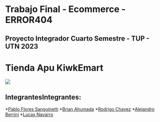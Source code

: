 # Trabajo Final - Ecommerce - ERROR404
## Proyecto Integrador Cuarto Semestre - TUP - UTN 2023  

# Tienda Apu KiwkEmart 
<img src="https://media.gettyimages.com/id/75304751/es/foto/atmosphere.jpg?s=2048x2048&w=gi&k=20&c=nXnC-me0JnJ2b1rrYtyXYxvHFSGGAXIspyFj7JeEFXg=">

## IntegrantesIntegrantes: 
*[Pablo Flores Sanguinetti](https://github.com/Pablo1653)
*[Brian Ahumada](https://github.com/brianahumada)
*[Rodrigo Chavez](https://github.com/RodrigoChavez1986)
*[Alejandro Berrini](https://github.com/AlejandroEB89)
*[Lucas Navarro](https://github.com/LucasNavarro01)
##
